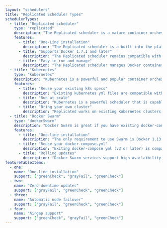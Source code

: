 ```yaml
---
layout: "schedulers"
title: "Replicated Scheduler Types"
schedulerTypes: 
  - title: "Replicated scheduler"
    type: "replicated"
    description: "The Replicated scheduler is a mature container orchestration runtime that supports Docker 1.7.1 and newer. The Replicated scheduler is being used by over (number) enterprises in production systems today. This scheduler is a good choice if you want to maximize compatibility with enterprise systems and want to provide a simple, appliance-like experience."
    features: 
      - title: "One-Line installation"
        description: "The Replicated scheduler is a built into the platform. Other than Docker, there are no additional dependencies required."
      - title: "Supports Docker 1.7.1 and later"
        description: "The Replicated scheduler remains compatible with Docker 1.7.1, making it a good candidate for legacy operating systems such as CentOS 6 and RHEL 6."
      - title: "Easy to run and manage"
        description: "The Replicated scheduler manages Docker containers with no additional command line tools."
  - title: "Kubernetes"
    type: "kubernetes"
    description: "Kubernetes is a powerful and popular container orchestration and scheduler platform. Many organizations are investing in running their hosted product on Kubernetes, and want to leverage this investment for enterprise installations. Replicated minimizes the interactions between your customer and the Kubernetes cluster. The Admin Console provides functionality required to manage your application."
    features: 
      - title: "Reuse your existing k8s specs"
        description: "Existing kubernetes yml files are compatible with Replicated."
      - title: "Run at scale"
        description: "Kubernetes is a powerful scheduler that is capable of running extremely large clusters."
      - title: "Bring your own cluster"
        description: "Replicated works on existing Kubernetes clusters."
  - title: "Docker Swarm"
    type: "dockerSwarm"
    description: "Docker Swarm is great if you have existing docker-compose files and want to target servers running Docker 1.13.1 or newer. Replicated supports deploying Swarm services to a swarm cluster. On operating systems supporting Docker 1.13.1 or later, you can provide an appliance-like enterprise experience using the Swarm scheduler, using your existing docker-compose.yml."
    features: 
      - title: "One-line installation"
        description: "The only requirement to use Swarm is Docker 1.13.1 or later. Replicated will automatically provision the Swarm cluster."
      - title: "Reuse your docker-compose.yml"
        description: "Exiting docker-compose yml (v3 or later) is compatible with Replicated."
      - title: "Rolling updates"
        description: "Docker Swarm services support high availaibility deployments and zero downtime rolling updates."
featureTableItems: 
  - one:
    name: "One-line installation"
    support: ["greenCheck", "grayFail", "greenCheck"]
  - two:
    name: "Zero downtime updates"
    support: ["grayFail", "greenCheck", "greenCheck"]
  - three:
    name: "Automatic node failover"
    support: ["grayFail", "greenCheck", "greenCheck"]
  - four:
    name: "Airgap support"
    support: ["greenCheck", "grayFail", "greenCheck"]
---
```


